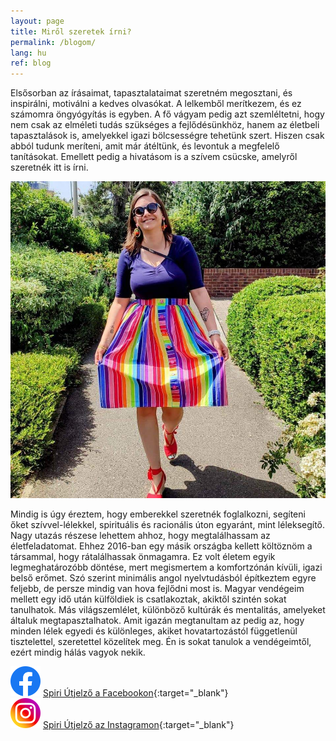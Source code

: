 ```yaml
---
layout: page
title: Miről szeretek írni?
permalink: /blogom/
lang: hu
ref: blog
---
```


Elsősorban az írásaimat, tapasztalataimat szeretném megosztani, és inspirálni, motiválni a kedves olvasókat. A lelkemből merítkezem, és ez számomra öngyógyítás is egyben. A fő vágyam pedig azt szemléltetni, hogy nem csak az elméleti tudás szükséges a fejlődésünkhöz, hanem az életbeli tapasztalások is, amelyekkel igazi bölcsességre tehetünk szert. Hiszen csak abból tudunk meríteni, amit már átéltünk, és levontuk a megfelelő tanításokat. Emellett pedig a hivatásom is a szívem csücske, amelyről szeretnék itt is írni. 

![](/assets/img/aniko_blog.jpg)

Mindig is úgy éreztem, hogy emberekkel szeretnék foglalkozni, segíteni őket szívvel-lélekkel, spirituális és racionális úton egyaránt, mint léleksegítő. Nagy utazás részese lehettem ahhoz, hogy megtalálhassam az életfeladatomat. Ehhez 2016-ban egy másik országba kellett költöznöm a társammal, hogy rátalálhassak önmagamra. Ez volt életem egyik legmeghatározóbb döntése, mert megismertem a komfortzónán kívüli, igazi belső erőmet. Szó szerint minimális angol nyelvtudásból építkeztem egyre feljebb, de persze mindig van hova fejlődni most is. Magyar vendégeim mellett egy idő után külföldiek is csatlakoztak, akiktől szintén sokat tanulhatok. Más világszemlélet, különböző kultúrák és mentalitás, amelyeket általuk megtapasztalhatok. Amit igazán megtanultam az pedig az, hogy minden lélek egyedi és különleges, akiket hovatartozástól függetlenül tisztelettel, szeretettel közelítek meg. Én is sokat tanulok a vendégeimtől, ezért mindig hálás vagyok nekik.

<img id="fb-logo" src="/assets/img/facebook_logo_icon.png" /> [Spiri Útjelző a Facebookon](https://www.facebook.com/spiriutjelzo){:target="_blank"}<br/>
<img id="insta-logo" src="/assets/img/instagram_logo_icon.png" /> [Spiri Útjelző az Instagramon](https://www.instagram.com/spiriutjelzo/){:target="_blank"}
